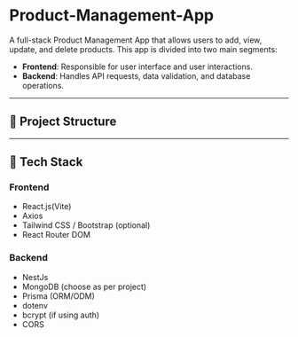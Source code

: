 # Product-Management-App

A full-stack Product Management App that allows users to add, view, update, and delete products. This app is divided into two main segments:

- **Frontend**: Responsible for user interface and user interactions.
- **Backend**: Handles API requests, data validation, and database operations.

---

## 📁 Project Structure


---

## 🔧 Tech Stack

### Frontend
- React.js(Vite)
- Axios
- Tailwind CSS / Bootstrap (optional)
- React Router DOM

### Backend
- NestJs
- MongoDB (choose as per project)
- Prisma (ORM/ODM)
- dotenv
- bcrypt (if using auth)
- CORS

